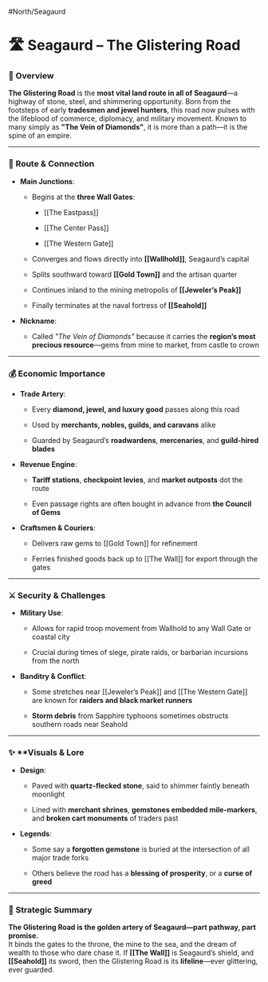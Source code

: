 #North/Seagaurd 
# 🛣️ Seagaurd – The Glistering Road

### 📍 Overview

**The Glistering Road** is the **most vital land route in all of Seagaurd**—a highway of stone, steel, and shimmering opportunity. Born from the footsteps of early **tradesmen and jewel hunters**, this road now pulses with the lifeblood of commerce, diplomacy, and military movement. Known to many simply as **"The Vein of Diamonds"**, it is more than a path—it is the spine of an empire.

---

### 🔗 Route & Connection

- **Main Junctions**:
    
    - Begins at the **three Wall Gates**:
        
        - [[The Eastpass]]
            
        - [[The Center Pass]]
            
        - [[The Western Gate]]
            
    - Converges and flows directly into **[[Wallhold]]**, Seagaurd’s capital
        
    - Splits southward toward **[[Gold Town]]** and the artisan quarter
        
    - Continues inland to the mining metropolis of **[[Jeweler’s Peak]]**
        
    - Finally terminates at the naval fortress of **[[Seahold]]**
        
- **Nickname**:
    
    - Called _"The Vein of Diamonds"_ because it carries the **region’s most precious resource**—gems from mine to market, from castle to crown
        

---

### 💰 Economic Importance

- **Trade Artery**:
    
    - Every **diamond, jewel, and luxury good** passes along this road
        
    - Used by **merchants, nobles, guilds, and caravans** alike
        
    - Guarded by Seagaurd’s **roadwardens**, **mercenaries**, and **guild-hired blades**
        
- **Revenue Engine**:
    
    - **Tariff stations**, **checkpoint levies**, and **market outposts** dot the route
        
    - Even passage rights are often bought in advance from **the Council of Gems**
        
- **Craftsmen & Couriers**:
    
    - Delivers raw gems to [[Gold Town]] for refinement
        
    - Ferries finished goods back up to [[The Wall]] for export through the gates
        

---

### ⚔️ Security & Challenges

- **Military Use**:
    
    - Allows for rapid troop movement from Wallhold to any Wall Gate or coastal city
        
    - Crucial during times of siege, pirate raids, or barbarian incursions from the north
        
- **Banditry & Conflict**:
    
    - Some stretches near [[Jeweler’s Peak]] and [[The Western Gate]] are known for **raiders and black market runners**
        
    - **Storm debris** from Sapphire typhoons sometimes obstructs southern roads near Seahold
        

---

### ✨ ****Visuals & Lore**

- **Design**:
    
    - Paved with **quartz-flecked stone**, said to shimmer faintly beneath moonlight
        
    - Lined with **merchant shrines**, **gemstones embedded mile-markers**, and **broken cart monuments** of traders past
        
- **Legends**:
    
    - Some say a **forgotten gemstone** is buried at the intersection of all major trade forks
        
    - Others believe the road has a **blessing of prosperity**, or a **curse of greed**
        

---

### 🧭 Strategic Summary

**The Glistering Road is the golden artery of Seagaurd—part pathway, part promise.**  
It binds the gates to the throne, the mine to the sea, and the dream of wealth to those who dare chase it. If **[[The Wall]]** is Seagaurd’s shield, and **[[Seahold]]** its sword, then the Glistering Road is its **lifeline**—ever glittering, ever guarded.